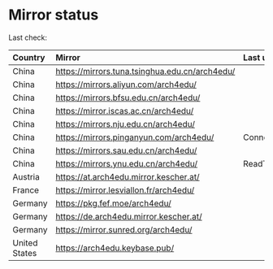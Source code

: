 <script src="./time.js"></script>
# Mirror status
Last check: <script type="text/javascript">localize(1672870745.2003548);</script>

|Country|Mirror|Last update|
|:------|:-----|:----------|
|China|https://mirrors.tuna.tsinghua.edu.cn/arch4edu/|<script type="text/javascript">localize(1672857180);</script>|
|China|https://mirrors.aliyun.com/arch4edu/|<script type="text/javascript">localize(1672857180);</script>|
|China|https://mirrors.bfsu.edu.cn/arch4edu/|<script type="text/javascript">localize(1672813978);</script>|
|China|https://mirror.iscas.ac.cn/arch4edu/|<script type="text/javascript">localize(1672857180);</script>|
|China|https://mirrors.nju.edu.cn/arch4edu/|<script type="text/javascript">localize(1672813978);</script>|
|China|https://mirrors.pinganyun.com/arch4edu/|ConnectTimeout|
|China|https://mirrors.sau.edu.cn/arch4edu/|<script type="text/javascript">localize(1671258899);</script>|
|China|https://mirrors.ynu.edu.cn/arch4edu/|ReadTimeout|
|Austria|https://at.arch4edu.mirror.kescher.at/|<script type="text/javascript">localize(1672857180);</script>|
|France|https://mirror.lesviallon.fr/arch4edu/|<script type="text/javascript">localize(1672813978);</script>|
|Germany|https://pkg.fef.moe/arch4edu/|<script type="text/javascript">localize(1672857180);</script>|
|Germany|https://de.arch4edu.mirror.kescher.at/|<script type="text/javascript">localize(1672857180);</script>|
|Germany|https://mirror.sunred.org/arch4edu/|<script type="text/javascript">localize(1672857180);</script>|
|United States|https://arch4edu.keybase.pub/|<script type="text/javascript">localize(1672813978);</script>|

<script src="./tablefilter/tablefilter.js"></script>
<script src="./table.js"></script>